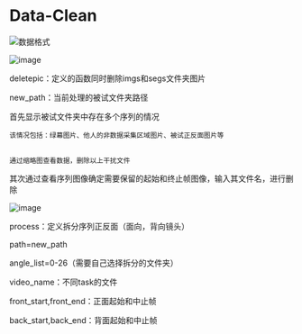 # Data-Clean


![数据格式](https://user-images.githubusercontent.com/107409155/173545990-e02811bb-5132-4bfe-b081-367058e48bb4.png)

![image](https://user-images.githubusercontent.com/107409155/174745031-e734aa3f-e287-4c5e-8665-80e9ec380a72.png)


deletepic：定义的函数同时删除imgs和segs文件夹图片

new_path：当前处理的被试文件夹路径

  首先显示被试文件夹中存在多个序列的情况
  
    该情况包括：绿幕图片、他人的非数据采集区域图片、被试正反面图片等

    
    通过缩略图查看数据，删除以上干扰文件
    
  其次通过查看序列图像确定需要保留的起始和终止帧图像，输入其文件名，进行删除
  
 ![image](https://user-images.githubusercontent.com/107409155/174768850-dd34f8c3-a165-45d3-a1ac-3d6422f07ce5.png)


process：定义拆分序列正反面（面向，背向镜头）
  
path=new_path

angle_list=0-26（需要自己选择拆分的文件夹）

video_name：不同task的文件

front_start,front_end：正面起始和中止帧

back_start,back_end：背面起始和中止帧
